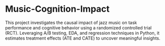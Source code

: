 # Music-Cognition-Impact
This project investigates the causal impact of jazz music on task performance and cognitive behavior using a randomized controlled trial (RCT). Leveraging A/B testing, EDA, and regression techniques in Python, it estimates treatment effects (ATE and CATE) to uncover meaningful insights.
